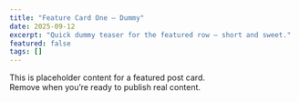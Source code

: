 ```yaml
---
title: "Feature Card One — Dummy"
date: 2025-09-12
excerpt: "Quick dummy teaser for the featured row — short and sweet."
featured: false
tags: []
---
```


This is placeholder content for a featured post card.  
Remove when you’re ready to publish real content.

